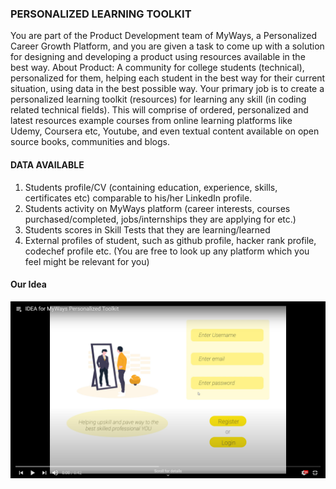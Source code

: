 ### PERSONALIZED LEARNING TOOLKIT
You are part of the Product Development team of MyWays, a Personalized Career Growth Platform, and you are given a task to come up with a solution for designing and developing a product using resources available in the best way.
About Product: A community for college students (technical), personalized for them, helping each student in the best way for their current situation, using data in the best possible way. Your primary job is to create a personalized learning toolkit (resources) for learning any skill (in coding related technical fields). This will comprise of ordered, personalized and latest resources example courses from online learning platforms like Udemy, Coursera etc, Youtube, and even textual content available on open source books, communities and blogs.

#### DATA AVAILABLE
1. Students profile/CV (containing education, experience, skills, certificates etc) comparable to his/her LinkedIn profile.
2. Students activity on MyWays platform (career interests, courses purchased/completed, jobs/internships they are applying for etc.)
3. Students scores in Skill Tests that they are learning/learned
4. External profiles of student, such as github profile, hacker rank profile, codechef profile etc. (You are free to look up any platform which you feel might be relevant for you)

#### Our Idea

[![Watch the video](https://github.com/Team-Coding-Clan/HackYuva/blob/main/images/cover.png)](https://www.youtube.com/watch?v=C6KoXrdhFEo&list=PLBun4oe2RUas0V0AKNGj2mxTsltjsSKry&index=1)
